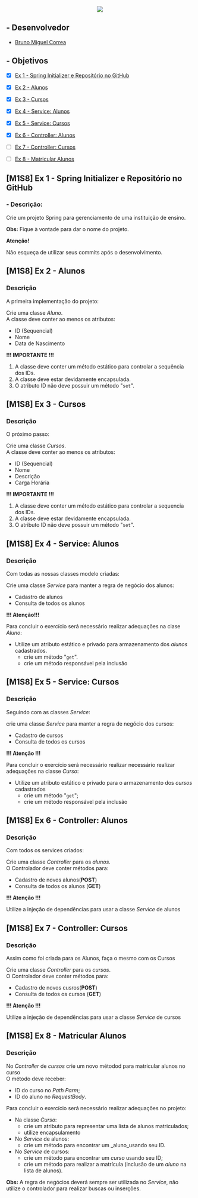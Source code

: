 <div align='center'>
  <image src="src/main/resources/images/logo.png"></image>
</div>

## - Desenvolvedor 
  - <a href="https://www.linkedin.com/in/bruno-miguel-correa-17904829b/">Bruno Miguel Correa </a>

## - Objetivos

- [x] [Ex 1 - Spring Initializer e Repositório no GitHub](#-m1s8-ex-1-spring-initializer-e-repositorio-no-github)
- [x] [Ex 2 - Alunos](#-m1s8-ex-2---alunos)
- [x] [Ex 3 - Cursos](#-m1s8-ex-3---cursos)
- [x] [Ex 4 - Service: Alunos](#-m1s8-ex-4---service:-alunos)
- [x] [Ex 5 - Service: Cursos]()
- [x] [Ex 6 - Controller: Alunos]()
- [ ] [Ex 7 - Controller: Cursos]()
- [ ] [Ex 8 - Matricular Alunos]()


## [M1S8] Ex 1 - Spring Initializer e Repositório no GitHub

### - Descrição:

Crie um projeto Spring para gerenciamento de uma instituição de ensino. 

**Obs:** Fique à vontade para dar o nome do projeto. 

**Atenção!** <br>

Não esqueça de utilizar seus commits após o desenvolvimento.

## [M1S8] Ex 2 - Alunos

### Descrição

A primeira implementação do projeto:

Crie uma classe _Aluno_.  
A classe deve conter ao menos os atributos:

* ID (Sequencial)
* Nome
* Data de Nascimento

**!!! IMPORTANTE !!!**

1. A classe deve conter um método estático para controlar a sequência dos IDs.
2. A classe deve estar devidamente encapsulada.
3. O atributo ID não deve possuir um método "`set`".

## [M1S8] Ex 3 - Cursos

### Descrição

O próximo passo:

Crie uma classe _Cursos_.  
A classe deve conter ao menos os atributos:

- ID (Sequencial)
- Nome
- Descrição
- Carga Horária

**!!! IMPORTANTE !!!**

1. A classe deve conter um método estático para controlar a sequencia dos IDs.
2. A classe deve estar devidamente encapsulada.
3. O atributo ID não deve possuir um método "`set`".

## [M1S8] Ex 4 - Service: Alunos

### Descrição

Com todas as nossas classes modelo criadas:

Crie uma classe *Service* para manter a regra de negócio dos alunos:

- Cadastro de alunos
- Consulta de todos os alunos

**!!! Atenção!!!**

Para concluir o exercício será necessário realizar adequações na clase _Aluno_:
* Utilize um atributo estático e privado para armazenamento dos _alunos_ cadastrados.
  * crie um método "`get`".
  * crie um método responsável pela inclusão

## [M1S8] Ex 5 - Service: Cursos

### Descrição

Seguindo com as classes _Service_:

crie uma classe _Service_ para manter a regra de negócio dos cursos:

- Cadastro de cursos
- Consulta de todos os cursos

**!!! Atenção !!!**

Para concluir o exercício será necessário realizar necessário realizar adequações na classe _Curso_:

- Utilize um atributo estático e privado para o armazenamento dos _cursos_ cadastrados
  - crie um método "`get`";
  - crie um método responsável pela inclusão

## [M1S8] Ex 6 - Controller: Alunos

### Descrição

Com todos os services criados:

Crie uma classe *Controller* para os _alunos_.  
O Controlador deve conter métodos para:

* Cadastro de novos alunos(**POST**)
* Consulta de todos os alunos (**GET**)

**!!! Atenção !!!**

Utilize a injeção de dependências para usar a classe _Service_ de alunos

## [M1S8] Ex 7 - Controller: Cursos


### Descrição

Assim como foi criada para os Alunos, faça o mesmo com os Cursos

Crie uma classe *Controller* para os _cursos_.  
O Controlador deve conter métodos para:

* Cadastro de novos cusros(**POST**)
* Consulta de todos os cursos (**GET**)

**!!! Atenção !!!**

Utilize a injeção de dependências para usar a classe _Service_ de cursos

## [M1S8] Ex 8 - Matricular Alunos

### Descrição

No _Controller_ de _cursos_ crie um novo métodod para matricular alunos no curso  
O método deve receber:

* ID do curso no _Path Parm_;
* ID do aluno no _RequestBody_.

Para concluir o exercício será necessário realizar adequações no projeto:

* Na classe _Curso_:
  * crie um atributo para representar uma lista de alunos matriculados;
  * utilize encapsulamento
* No _Service_ de alunos:
  * crie um método para encontrar um _aluno_usando seu ID.
* No _Service_ de cursos:
  * crie um método para encontrar um _curso_ usando seu ID;
  * crie um método para realizar a matrícula (inclusão de um _aluno_ na lista de alunos).

**Obs:** A regra de negócios deverá sempre ser utilizada no _Service_, não utilize o controlador para realizar buscas ou inserções.














